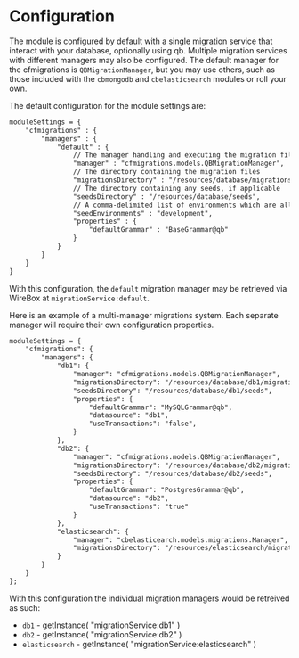 # Configuration

The module is configured by default with a single migration service that interact with your database, optionally using qb. Multiple migration services with different managers may also be configured. The default manager for the cfmigrations is `QBMigrationManager`, but you may use others, such as those included with the `cbmongodb` and `cbelasticsearch` modules or roll your own.

The default configuration for the module settings are:

```cfc
moduleSettings = {
    "cfmigrations" : {
        "managers" : {
            "default" : {
                // The manager handling and executing the migration files
                "manager" : "cfmigrations.models.QBMigrationManager",
                // The directory containing the migration files
                "migrationsDirectory" : "/resources/database/migrations",
                // The directory containing any seeds, if applicable
                "seedsDirectory" : "/resources/database/seeds",
                // A comma-delimited list of environments which are allowed to run seeds
                "seedEnvironments" : "development",
                "properties" : {
                    "defaultGrammar" : "BaseGrammar@qb"
                }
            }
        }
    }
}
```

With this configuration, the `default` migration manager may be retrieved via WireBox at `migrationService:default`.

Here is an example of a multi-manager migrations system. Each separate manager will require their own configuration properties.

```cfc
moduleSettings = {
    "cfmigrations": {
        "managers": {
            "db1": {
                "manager": "cfmigrations.models.QBMigrationManager",
                "migrationsDirectory": "/resources/database/db1/migrations",
                "seedsDirectory": "/resources/database/db1/seeds",
                "properties": {
                    "defaultGrammar": "MySQLGrammar@qb",
                    "datasource": "db1",
                    "useTransactions": "false",    
                }
            },
            "db2": {
                "manager": "cfmigrations.models.QBMigrationManager",
                "migrationsDirectory": "/resources/database/db2/migrations",
                "seedsDirectory": "/resources/database/db2/seeds",
                "properties": {
                    "defaultGrammar": "PostgresGrammar@qb",
                    "datasource": "db2",
                    "useTransactions": "true"    
                }
            },
            "elasticsearch": {
                "manager": "cbelasticearch.models.migrations.Manager",
                "migrationsDirectory": "/resources/elasticsearch/migrations"
            }
        }
    }
};
```

With this configuration the individual migration managers would be retreived as such:

* `db1` - getInstance( "migrationService:db1" )
* `db2` - getInstance( "migrationService:db2" )
* `elasticsearch` - getInstance( "migrationService:elasticsearch" )
